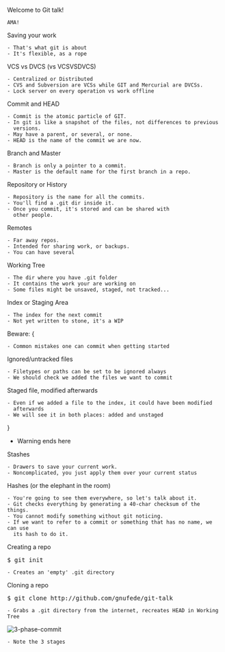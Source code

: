 Welcome to Git talk!

    AMA!


Saving your work

    - That's what git is about
    - It's flexible, as a rope


VCS vs DVCS
(vs VCSVSDVCS)

    - Centralized or Distributed
    - CVS and Subversion are VCSs while GIT and Mercurial are DVCSs.
    - Lock server on every operation vs work offline


Commit and HEAD

    - Commit is the atomic particle of GIT.
    - In git is like a snapshot of the files, not differences to previous
      versions.
    - May have a parent, or several, or none.
    - HEAD is the name of the commit we are now.


Branch and Master

    - Branch is only a pointer to a commit.
    - Master is the default name for the first branch in a repo.


Repository or History

    - Repository is the name for all the commits.
    - You'll find a .git dir inside it.
    - Once you commit, it's stored and can be shared with
      other people.


Remotes

    - Far away repos.
    - Intended for sharing work, or backups.
    - You can have several


Working Tree

    - The dir where you have .git folder
    - It contains the work your are working on
    - Some files might be unsaved, staged, not tracked...


Index or Staging Area

    - The index for the next commit
    - Not yet written to stone, it's a WIP



Beware: {

    - Common mistakes one can commit when getting started
    

Ignored/untracked files

    - Filetypes or paths can be set to be ignored always
    - We should check we added the files we want to commit
    

Staged file, modified afterwards

    - Even if we added a file to the index, it could have been modified
      afterwards
    - We will see it in both places: added and unstaged

}
   - Warning ends here


Stashes

    - Drawers to save your current work.
    - Noncomplicated, you just apply them over your current status


Hashes (or the elephant in the room)

    - You're going to see them everywhere, so let's talk about it.
    - Git checks everything by generating a 40-char checksum of the things.
    - You cannot modify something without git noticing.
    - If we want to refer to a commit or something that has no name, we can use
      its hash to do it.


Creating a repo
<pre>
$ git init
</pre>

    - Creates an 'empty' .git directory


Cloning a repo

<pre>
$ git clone http://github.com/gnufede/git-talk
</pre>
    - Grabs a .git directory from the internet, recreates HEAD in Working Tree


![3-phase-commit](http://rogerdudler.github.io/git-guide/img/trees.png)

    - Note the 3 stages


